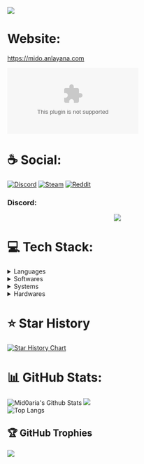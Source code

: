 <!-- <p align="center">
    <a href="https://git.io/typing-svg"><img src="https://readme-typing-svg.herokuapp.com?size=30&lines=El+Profesor+y+Lisboa" alt="Typing SVG"></a>
<br>
  <a href="https://wakatime.com/@mido"><img width="200px" title="https://wakatime.com/@89e089db-1038-4154-873c-fdcc5211f70d" src="https://wakatime.com/badge/user/89e089db-1038-4154-873c-fdcc5211f70d.svg?style=flat"/></a>
</p>

https://github.com/user-attachments/assets/62d7f6e2-8993-4fbe-baa1-8a3b39f83c8d

-->
  [![](https://visitcount.itsvg.in/api?id=mid0aria&icon=7&color=0)](https://github.com/Mid0aria)<br>



# Website:

https://mido.anlayana.com

![websitestatus](https://img.shields.io/website-up-down-green-red/http/mido.anlayana.com)

# ☕ Social:

[![Discord](https://img.shields.io/badge/Discord:-Mid0Hub-7289DA?style=for-the-badge&logo=discord&logoColor=white)](https://discord.gg/4cDXFY5W) [![Steam](https://img.shields.io/badge/Steam-000000?style=for-the-badge&logo=steam&logoColor=white)](https://steamcommunity.com/id/midopy/) [![Reddit](https://img.shields.io/badge/Reddit-FF4500?style=for-the-badge&logo=reddit&logoColor=white)](https://www.reddit.com/u/Mid0aria/)

### Discord:

<p align="center"><img src="https://lanyard.cnrad.dev/api/526822284694913042">

# 💻 Tech Stack:

<details>
  <summary>Languages</summary>

![CSS3](https://img.shields.io/badge/css3-%231572B6.svg?style=for-the-badge&logo=css3&logoColor=white) ![HTML5](https://img.shields.io/badge/html5-%23E34F26.svg?style=for-the-badge&logo=html5&logoColor=white) ![Python](https://img.shields.io/badge/Python-14354C?style=for-the-badge&logo=python&logoColor=white) ![JavaScript](https://img.shields.io/badge/javascript-%23323330.svg?style=for-the-badge&logo=javascript&logoColor=%23F7DF1E) ![Markdown](https://img.shields.io/badge/markdown-%23000000.svg?style=for-the-badge&logo=markdown&logoColor=white)

![MongoDB](https://img.shields.io/badge/MongoDB-%234ea94b.svg?style=for-the-badge&logo=mongodb&logoColor=white) ![MySQL](https://img.shields.io/badge/mysql-%2300f.svg?style=for-the-badge&logo=mysql&logoColor=white) ![SQLite](https://img.shields.io/badge/sqlite-%2307405e.svg?style=for-the-badge&logo=sqlite&logoColor=white)

![Electron.js](https://img.shields.io/badge/Electron-191970?style=for-the-badge&logo=Electron&logoColor=white) ![Express.js](https://img.shields.io/badge/express.js-%23404d59.svg?style=for-the-badge&logo=express&logoColor=%2361DAFB) ![React Native](https://img.shields.io/badge/react_native-%2320232a.svg?style=for-the-badge&logo=react&logoColor=%2361DAFB) ![Socket.io](https://img.shields.io/badge/Socket.io-black?style=for-the-badge&logo=socket.io&badgeColor=010101) ![TensorFlow](https://img.shields.io/badge/TensorFlow-%23FF6F00.svg?style=for-the-badge&logo=TensorFlow&logoColor=white)

![NodeJS](https://img.shields.io/badge/node.js-6DA55F?style=for-the-badge&logo=node.js&logoColor=white) ![NPM](https://img.shields.io/badge/NPM-%23000000.svg?style=for-the-badge&logo=npm&logoColor=white) ![Apache](https://img.shields.io/badge/apache-%23D42029.svg?style=for-the-badge&logo=apache&logoColor=white) ![Nginx](https://img.shields.io/badge/nginx-%23009639.svg?style=for-the-badge&logo=nginx&logoColor=white)

</details>
<details>
  <summary>Softwares</summary>

![Adobe](https://img.shields.io/badge/adobe-%23FF0000.svg?style=for-the-badge&logo=adobe&logoColor=white) ![Figma](https://img.shields.io/badge/figma-%23F24E1E.svg?style=for-the-badge&logo=figma&logoColor=white) ![Docker](https://img.shields.io/badge/docker-%230db7ed.svg?style=for-the-badge&logo=docker&logoColor=white)

![Visual Studio](https://img.shields.io/badge/Visual_Studio-5C2D91?style=for-the-badge&logo=visual%20studio&logoColor=white) ![Visual Studio Code](https://img.shields.io/badge/Visual%20Studio%20Code-0078d7.svg?style=for-the-badge&logo=visual-studio-code&logoColor=white) ![Atom](https://img.shields.io/badge/Atom-66595C?style=for-the-badge&logo=Atom&logoColor=white) ![Eclipse](https://img.shields.io/badge/Eclipse-2C2255?style=for-the-badge&logo=eclipse&logoColor=white) ![Arduino IDE](https://img.shields.io/badge/Arduino%20IDE-3186A0?style=for-the-badge&logo=arduino&logoColor=white) ![Neovim](https://img.shields.io/badge/NeoVim-%2357A143.svg?&style=for-the-badge&logo=neovim&logoColor=white) ![Notepad++](https://img.shields.io/badge/Notepad++-90E59A.svg?style=for-the-badge&logo=notepad%2b%2b&logoColor=black)

![Prettier](https://img.shields.io/badge/prettier-1A2C34?style=for-the-badge&logo=prettier&logoColor=F7BA3E) ![Eslint](https://img.shields.io/badge/eslint-3A33D1?style=for-the-badge&logo=eslint&logoColor=white)

![Windows Terminal](https://img.shields.io/badge/windows%20terminal-4D4D4D?style=for-the-badge&logo=windows%20terminal&logoColor=white) ![GNU Bash](https://img.shields.io/badge/GNU%20Bash-4EAA25?style=for-the-badge&logo=GNU%20Bash&logoColor=white) ![CMake](https://img.shields.io/badge/CMake-%23008FBA.svg?style=for-the-badge&logo=cmake&logoColor=white) ![Git](https://img.shields.io/badge/GIT-E44C30?style=for-the-badge&logo=git&logoColor=white)

![AWS](https://img.shields.io/badge/AWS-%23FF9900.svg?style=for-the-badge&logo=amazon-aws&logoColor=white) ![Azure](https://img.shields.io/badge/azure-%230072C6.svg?style=for-the-badge&logo=azure-devops&logoColor=white) ![Google Cloud](https://img.shields.io/badge/Google%20Cloud-%234285F4.svg?style=for-the-badge&logo=google-cloud&logoColor=white) ![Heroku](https://img.shields.io/badge/heroku-%23430098.svg?style=for-the-badge&logo=heroku&logoColor=white) ![Glitch](https://img.shields.io/badge/glitch-%233333FF.svg?style=for-the-badge&logo=glitch&logoColor=white)

</details>

<details>
  <summary>Systems</summary>
  
![Android](https://img.shields.io/badge/Android-3DDC84?style=for-the-badge&logo=android&logoColor=white)

![Windows](https://img.shields.io/badge/Windows-0078D6?style=for-the-badge&logo=windows&logoColor=white) ![Kali Linux](https://img.shields.io/badge/Kali_Linux-557C94?style=for-the-badge&logo=kali-linux&logoColor=white) ![Linux Mint](https://img.shields.io/badge/Linux_Mint-87CF3E?style=for-the-badge&logo=linux-mint&logoColor=white) ![Arch](https://img.shields.io/badge/Arch%20Linux-1793D1?logo=arch-linux&logoColor=fff&style=for-the-badge)

</details>

<details>
  <summary>Hardwares</summary>
  
![MotherBoard](https://img.shields.io/badge/MSI-B650%20Gaming%20Plus%20WiFi%20AMD%20AM5%20DDR5%20ATX-A4181D?style=for-the-badge&logo=MSI&logoColor=white) ![CPU](https://img.shields.io/badge/AMD-Ryzen_9_7950X3D-ED1C24?style=for-the-badge&logo=amd&logoColor=white) ![GPU](https://img.shields.io/badge/Radeon-RX%206600-ED1C24?style=for-the-badge&logo=amd&logoColor=white) ![RAM](https://img.shields.io/badge/Corsair-Vengeance%20RGB%2032GB%20(2x16GB)%206000MHz%20CL30-18576c?style=for-the-badge&logo=corsair&logoColor=white)

![Samsung](https://img.shields.io/badge/Samsung-Galaxy%20A34%205G-1428A0?style=for-the-badge&logo=samsung&logoColor=white) ![Xiaomi](https://img.shields.io/badge/Xiaomi-POCO_F5-%23FF6900.svg?style=for-the-badge&logo=xiaomi&logoColor=white)

![Arduino](https://img.shields.io/badge/Arduino-00979D?style=for-the-badge&logo=Arduino&logoColor=white) ![Raspberry Pi](https://img.shields.io/badge/-Raspberry%20Pi-C51A4A?style=for-the-badge&logo=Raspberry-Pi)

</details>
       
# ⭐ Star History

[![Star History Chart](https://api.star-history.com/svg?repos=Mid0aria/owofarmbot,mid0aria/owofarmbotv2,Mid0aria/universal-bypass,Mid0aria/Umi-AIO&type=Date)](https://star-history.com/#Mid0aria/owofarmbot&mid0aria/owofarmbot_stable&Mid0aria/universal-bypass&Mid0aria/Umi-AIO&Date)

# 📊 GitHub Stats:

![Mid0aria's Github Stats](https://github-readme-stats.vercel.app/api?username=mid0aria&theme=radical&hide_border=false&include_all_commits=false&count_private=false)
![](https://github-readme-streak-stats.herokuapp.com/?user=mid0aria&theme=radical&hide_border=false)<br>
![Top Langs](https://github-readme-stats.vercel.app/api/top-langs/?username=mid0aria&theme=radical&hide_border=false&include_all_commits=false&count_private=false&layout=donut)

## 🏆 GitHub Trophies

![](https://github-profile-trophy.vercel.app/?username=mid0aria&theme=radical&no-frame=false&no-bg=false&margin-w=4)
